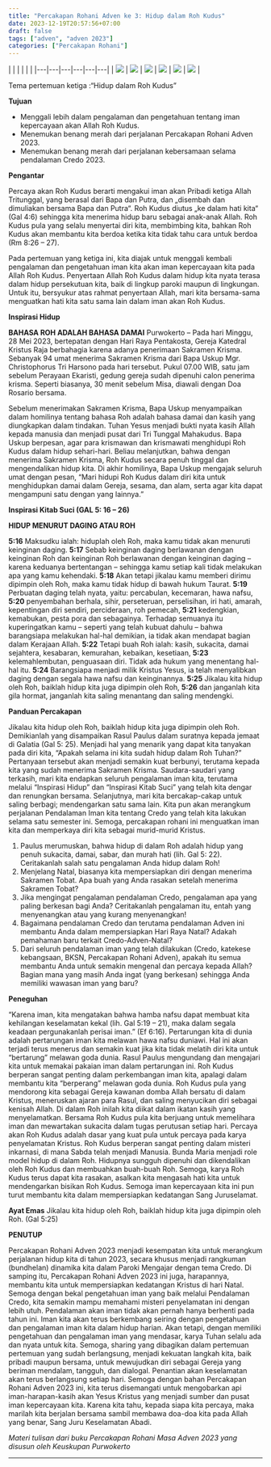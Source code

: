 ```yaml
---
title: "Percakapan Rohani Adven ke 3: Hidup dalam Roh Kudus"
date: 2023-12-19T20:57:56+07:00
draft: false
tags: ["adven", "adven 2023"]
categories: ["Percakapan Rohani"]
---
```

| | | | | |
|---|---|---|---|---|---|
| ![](/img/adven19des231.jpg) | ![](/img/adven19des232.jpg)  | ![](/img/adven19des233.jpg)  | ![](/img/adven19des23.jpg) | ![](/img/adven19des234.jpg) | ![](/img/adven19des235.jpg) |

Tema pertemuan ketiga :“Hidup dalam Roh Kudus” 

**Tujuan** 

-   Menggali lebih dalam pengalaman dan pengetahuan tentang iman kepercayaan akan Allah Roh Kudus.
-   Menemukan benang merah dari perjalanan Percakapan Rohani Adven 2023.
-   Menemukan benang merah dari perjalanan kebersamaan selama pendalaman Credo 2023.

**Pengantar** 

Percaya akan Roh Kudus berarti mengakui iman akan Pribadi ketiga Allah Tritunggal, yang berasal dari Bapa dan Putra, dan „disembah dan dimuliakan bersama Bapa dan Putra“. Roh Kudus diutus „ke dalam hati kita“ (Gal 4:6) sehingga kita menerima hidup baru sebagai anak-anak Allah. Roh Kudus pula yang selalu menyertai diri kita, membimbing kita, bahkan Roh Kudus akan membantu kita berdoa ketika kita tidak tahu cara untuk berdoa (Rm 8:26 – 27). 

Pada pertemuan yang ketiga ini, kita diajak untuk menggali kembali pengalaman dan pengetahuan iman kita akan iman kepercayaan kita pada Allah Roh Kudus. Penyertaan Allah Roh Kudus dalam hidup kita nyata terasa dalam hidup persekutuan kita, baik di lingkup paroki maupun di lingkungan. Untuk itu, bersyukur atas rahmat penyertaan Allah, mari kita bersama-sama menguatkan hati kita satu sama lain dalam iman akan Roh Kudus. 

**Inspirasi Hidup** 

**BAHASA ROH ADALAH BAHASA DAMAI** 
Purwokerto – Pada hari Minggu, 28 Mei 2023, bertepatan dengan Hari Raya Pentakosta, Gereja Katedral Kristus Raja berbahagia karena adanya penerimaan Sakramen Krisma. Sebanyak 94 umat menerima Sakramen Krisma dari Bapa Uskup Mgr. Christophorus Tri Harsono pada hari tersebut. Pukul 07.00 WIB, satu jam sebelum Perayaan Ekaristi, gedung gereja sudah dipenuhi calon penerima krisma. Seperti biasanya, 30 menit sebelum Misa, diawali dengan Doa Rosario bersama. 

Sebelum menerimakan Sakramen Krisma, Bapa Uskup menyampaikan dalam homilinya tentang bahasa Roh adalah bahasa damai dan kasih yang diungkapkan dalam tindakan. Tuhan Yesus menjadi bukti nyata kasih Allah kepada manusia dan menjadi pusat dari Tri Tunggal Mahakudus. Bapa Uskup berpesan, agar para krismawan dan krismawati menghidupi Roh Kudus dalam hidup sehari-hari. Beliau melanjutkan, bahwa dengan menerima Sakramen Krisma, Roh Kudus secara penuh tinggal dan mengendalikan hidup kita. Di akhir homilinya, Bapa Uskup mengajak seluruh umat dengan pesan, “Mari hidupi Roh Kudus dalam diri kita untuk menghidupkan damai dalam Gereja, sesama, dan alam, serta agar kita dapat mengampuni satu dengan yang lainnya.”

**Inspirasi Kitab Suci (GAL 5: 16 – 26)**

**HIDUP MENURUT DAGING ATAU ROH**

**5:16** Maksudku ialah: hiduplah oleh Roh, maka kamu tidak akan menuruti keinginan daging. 
**5:17** Sebab keinginan daging berlawanan dengan keinginan Roh dan keinginan Roh berlawanan dengan keinginan daging – karena keduanya bertentangan – sehingga kamu setiap kali tidak melakukan apa yang kamu kehendaki. 
**5:18** Akan tetapi jikalau kamu memberi dirimu dipimpin oleh Roh, maka kamu tidak hidup di bawah hukum Taurat. 
**5:19** Perbuatan daging telah nyata, yaitu: percabulan, kecemaran, hawa nafsu, 
**5:20** penyembahan berhala, sihir, perseteruan, perselisihan, iri hati, amarah, kepentingan diri sendiri, percideraan, roh pemecah, 
**5:21** kedengkian, kemabukan, pesta pora dan sebagainya. Terhadap semuanya itu kuperingatkan kamu – seperti yang telah kubuat dahulu – bahwa barangsiapa melakukan hal-hal demikian, ia tidak akan mendapat bagian dalam Kerajaan Allah. 
**5:22** Tetapi buah Roh ialah: kasih, sukacita, damai sejahtera, kesabaran, kemurahan, kebaikan, kesetiaan, 
**5:23** kelemahlembutan, penguasaan diri. Tidak ada hukum yang menentang hal-hal itu. 
**5:24** Barangsiapa menjadi milik Kristus Yesus, ia telah menyalibkan daging dengan segala hawa nafsu dan keinginannya. 
**5:25** Jikalau kita hidup oleh Roh, baiklah hidup kita juga dipimpin oleh Roh, 
**5:26** dan janganlah kita gila hormat, janganlah kita saling menantang dan saling mendengki. 

**Panduan Percakapan** 

Jikalau kita hidup oleh Roh, baiklah hidup kita juga dipimpin oleh Roh. Demikianlah yang disampaikan Rasul Paulus dalam suratnya kepada jemaat di Galatia (Gal 5: 25). Menjadi hal yang menarik yang dapat kita tanyakan pada diri kita, “Apakah selama ini kita sudah hidup dalam Roh Tuhan?” Pertanyaan tersebut akan menjadi semakin kuat berbunyi, terutama kepada kita yang sudah menerima Sakramen Krisma. 
Saudara-saudari yang terkasih, mari kita endapkan seluruh pengalaman iman kita, terutama melalui “Inspirasi Hidup” dan “Inspirasi Kitab Suci” yang telah kita dengar dan renungkan bersama. Selanjutnya, mari kita bercakap-cakap untuk saling berbagi; mendengarkan satu sama lain. Kita pun akan merangkum perjalanan Pendalaman Iman kita tentang Credo yang telah kita lakukan selama satu semester ini. Semoga, percakapan rohani ini menguatkan iman kita dan memperkaya diri kita sebagai murid-murid Kristus. 

1.  Paulus merumuskan, bahwa hidup di dalam Roh adalah hidup yang penuh sukacita, damai, sabar, dan murah hati (lih. Gal 5: 22). Ceritakanlah salah satu pengalaman Anda hidup dalam Roh!
2.  Menjelang Natal, biasanya kita mempersiapkan diri dengan menerima Sakramen Tobat. Apa buah yang Anda rasakan setelah menerima Sakramen Tobat?
3.  Jika mengingat pengalaman pendalaman Credo, pengalaman apa yang paling berkesan bagi Anda? Ceritakanlah pengalaman itu, entah yang menyenangkan atau yang kurang menyenangkan!
4.  Bagaimana pendalaman Credo dan terutama pendalaman Adven ini membantu Anda dalam mempersiapkan Hari Raya Natal? Adakah pemahaman baru terkait Credo-Adven-Natal?
5.  Dari seluruh pendalaman iman yang telah dilakukan (Credo, katekese kebangsaan, BKSN, Percakapan Rohani Adven), apakah itu semua membantu Anda untuk semakin mengenal dan percaya kepada Allah? Bagian mana yang masih Anda ingat (yang berkesan) sehingga Anda memiliki wawasan iman yang baru? 

**Peneguhan** 

“Karena iman, kita mengatakan bahwa hamba nafsu dapat membuat kita kehilangan keselamatan kekal (lih. Gal 5:19 – 21), maka dalam segala keadaan pergunakanlah perisai iman.” (Ef 6:16). 
Pertarungan kita di dunia adalah pertarungan iman kita melawan hawa nafsu duniawi. Hal ini akan terjadi terus menerus dan semakin kuat jika kita tidak melatih diri kita untuk “bertarung” melawan goda dunia. Rasul Paulus mengundang dan mengajari kita untuk memakai pakaian iman dalam pertarungan ini. 
Roh Kudus berperan sangat penting dalam perkembangan iman kita, apalagi dalam membantu kita “berperang” melawan goda dunia. Roh Kudus pula yang mendorong kita sebagai Gereja kawanan domba Allah bersatu di dalam Kristus, meneruskan ajaran para Rasul, dan saling menyucikan diri sebagai kenisah Allah. 
Di dalam Roh inilah kita diikat dalam ikatan kasih yang menyelamatkan. Bersama Roh Kudus pula kita berjuang untuk memelihara iman dan mewartakan sukacita dalam tugas perutusan setiap hari. Percaya akan Roh Kudus adalah dasar yang kuat pula untuk percaya pada karya penyelamatan Kristus. Roh Kudus berperan sangat penting dalam misteri inkarnasi, di mana Sabda telah menjadi Manusia. Bunda Maria menjadi role model hidup di dalam Roh. Hidupnya sungguh dipenuhi dan dikendalikan oleh Roh Kudus dan membuahkan buah-buah Roh. 
Semoga, karya Roh Kudus terus dapat kita rasakan, asalkan kita mengasah hati kita untuk mendengarkan bisikan Roh Kudus. Semoga iman kepercayaan kita ini pun turut membantu kita dalam mempersiapkan kedatangan Sang Juruselamat. 

**Ayat Emas** 
Jikalau kita hidup oleh Roh, baiklah hidup kita juga dipimpin oleh Roh. (Gal 5:25) 

**PENUTUP** 

Percakapan Rohani Adven 2023 menjadi kesempatan kita untuk merangkum perjalanan hidup kita di tahun 2023, secara khusus menjadi rangkuman (bundhelan) dinamika kita dalam Paroki Mengajar dengan tema Credo. 
Di samping itu, Percakapan Rohani Adven 2023 ini juga, harapannya, membantu kita untuk mempersiapkan kedatangan Kristus di hari Natal. Semoga dengan bekal pengetahuan iman yang baik melalui Pendalaman Credo, kita semakin mampu memahami misteri penyelamatan ini dengan lebih utuh. 
Pendalaman akan iman tidak akan pernah hanya berhenti pada tahun ini. Iman kita akan terus berkembang seiring dengan pengetahuan dan pengalaman iman kita dalam hidup harian. Akan tetapi, dengan memiliki pengetahuan dan pengalaman iman yang mendasar, karya Tuhan selalu ada dan nyata untuk kita. 
Semoga, sharing yang dibagikan dalam pertemuan pertemuan yang sudah berlangsung, menjadi kekuatan langkah kita, baik pribadi maupun bersama, untuk mewujudkan diri sebagai Gereja yang beriman mendalam, tangguh, dan dialogal. 
Penantian akan keselamatan akan terus berlangsung setiap hari. Semoga dengan bahan Percakapan Rohani Adven 2023 ini, kita terus disemangati untuk mengobarkan api iman-harapan-kasih akan Yesus Kristus yang menjadi sumber dan pusat iman kepercayaan kita. 
Karena kita tahu, kepada siapa kita percaya, maka marilah kita berjalan bersama sambil membawa doa-doa kita pada Allah yang benar, Sang Juru Keselamatan Abadi.

*Materi tulisan dari buku Percakapan Rohani Masa Adven 2023 yang disusun oleh Keuskupan Purwokerto*

------------------------------------------------------------------------
